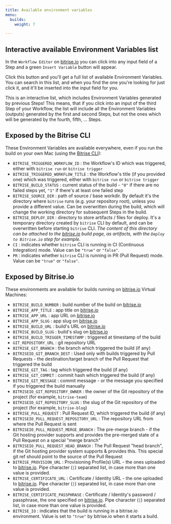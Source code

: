 ```yaml
---
title: Available environment variables
menu:
  builds:
    weight: 7

---
```

## Interactive available Environment Variables list

In the `Workflow Editor` on [bitrise.io](https://www.bitrise.io)
you can click into any input field of a Step and a green `Insert Variable` button will appear.

Click this button and you'll get a full list of available Environment Variables.
You can search in this list, and when you find the one you're looking for just click it,
and it'll be inserted into the input field for you.

This is an interactive list, which includes Environment Variables generated by previous Steps!
This means, that if you click into an input of the third Step of your Workflow,
the list will include all the Environment Variables (outputs) generated by the first and second Steps,
but not the ones which will be generated by the fourth, fifth, ... Steps.

## Exposed by the Bitrise CLI

These Environment Variables are available everywhere, even if you run the build on your own Mac
(using the [Bitrise CLI](https://www.bitrise.io/cli)):

* `BITRISE_TRIGGERED_WORKFLOW_ID` : the Workflow's ID which was triggered, either with `bitrise run` or `bitrise trigger`
* `BITRISE_TRIGGERED_WORKFLOW_TITLE` : the Workflow's title (if you provided one) which was triggered,
  either with `bitrise run` or `bitrise trigger`
* `BITRISE_BUILD_STATUS` : current status of the build - `"0"` if there are no failed steps yet,
  `"1"` if there's at least one failed step
* `BITRISE_SOURCE_DIR` : path of source / base workdir. By default it's the directory where `bitrise` runs
  (e.g. your repository root), unless you provide a different value.
  Can be overwritten during the build, which will change the working directory for subsequent Steps in the build.
* `BITRISE_DEPLOY_DIR` : directory to store artifacts / files for deploy.
  It's a temporary directory created by `bitrise` CLI by default, and can be overwritten before starting `bitrise` CLI.
  _The content of this directory can be attached to the [bitrise.io](https://www.bitrise.io) build page, as artifacts,
  with the `Deploy to Bitrise.io` step for example._
* `CI` : indicates whether `bitrise` CLI is running in CI (Continuous Integration) mode. Value can be `"true"` or `"false"`.
* `PR` : indicates whether `bitrise` CLI is running in PR (Pull Request) mode. Value can be `"true"` or `"false"`.

## Exposed by Bitrise.io

These environments are available for builds running on [bitrise.io](https://www.bitrise.io) Virtual Machines:

* `BITRISE_BUILD_NUMBER` : build number of the build on [bitrise.io](https://www.bitrise.io)
* `BITRISE_APP_TITLE` : app title on [bitrise.io](https://www.bitrise.io)
* `BITRISE_APP_URL` : app URL on [bitrise.io](https://www.bitrise.io)
* `BITRISE_APP_SLUG` : app slug on [bitrise.io](https://www.bitrise.io)
* `BITRISE_BUILD_URL` : build's URL on [bitrise.io](https://www.bitrise.io)
* `BITRISE_BUILD_SLUG` : build's slug on [bitrise.io](https://www.bitrise.io)
* `BITRISE_BUILD_TRIGGER_TIMESTAMP` : triggered at timestamp of the build
* `GIT_REPOSITORY_URL` : git repository URL
* `BITRISE_GIT_BRANCH` : the branch which triggered the build (if any)
* `BITRISEIO_GIT_BRANCH_DEST` : Used only with builds triggered by Pull Requests - the destination/target branch of the Pull Request that triggered the build
* `BITRISE_GIT_TAG` : tag which triggered the build (if any)
* `BITRISE_GIT_COMMIT` : commit hash which triggered the build (if any)
* `BITRISE_GIT_MESSAGE` : commit message - or the message you specified if you triggered the build manually
* `BITRISEIO_GIT_REPOSITORY_OWNER` : the owner of the Git repository of the project (for example, `bitrise-team`)
* `BITRISEIO_GIT_REPOSITORY_SLUG` : the slug of the Git repository of the project (for example, `bitrise-blog`)
* `BITRISE_PULL_REQUEST` : Pull Request ID, which triggered the build (if any)
* `BITRISEIO_PULL_REQUEST_REPOSITORY_URL` : The repository URL from where the Pull Request is sent
* `BITRISEIO_PULL_REQUEST_MERGE_BRANCH` : The pre-merge branch - if the Git hosting provider supports and provides the pre-merged state of a Pull Request on a special "merge branch"
* `BITRISEIO_PULL_REQUEST_HEAD_BRANCH` : The Pull Request "head branch", if the Git hosting provider system supports & provides this. This special git ref should point to the source of the Pull Request
* `BITRISE_PROVISION_URL` : Provisioning Profile(s) URL - the ones uploaded to [bitrise.io](https://www.bitrise.io).
  Pipe character (`|`) separated list, in case more than one value is provided.
* `BITRISE_CERTIFICATE_URL` : Certificate / Identity URL - the one uploaded to [bitrise.io](https://www.bitrise.io).
  Pipe character (`|`) separated list, in case more than one value is provided.
* `BITRISE_CERTIFICATE_PASSPHRASE` : Certificate / Identity's password / passphrase,
  the one specified on [bitrise.io](https://www.bitrise.io).
  Pipe character (`|`) separated list, in case more than one value is provided.
* `BITRISE_IO` : indicates that the build is running in a bitrise.io environment. Value is set to `"true"` by bitrise.io when it starts a build.